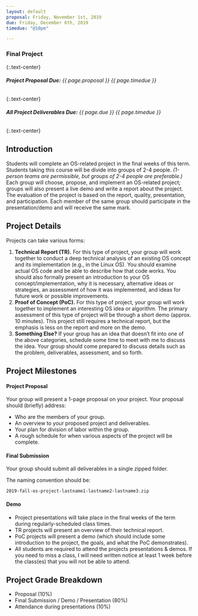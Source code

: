 ```yaml
---
layout: default
proposal: Friday, November 1st, 2019
due: Friday, December 6th, 2019
timedue: "@10pm"

---
```


### **Final Project**
{:.text-center}

###### ***Project Proposal Due:*** *{{ page.proposal }}* *{{ page.timedue }}*
{:.text-center}

###### ***All Project Deliverables Due:*** *{{ page.due }}* *{{ page.timedue }}*
{:.text-center}

## Introduction

Students will complete an OS-related project in the final weeks of this term.
Students taking this course will be divide into groups of 2-4 people.
*(1-person teams are permissible, but groups of 2-4 people are preferable.)*
Each group will choose, propose, and implement an OS-related project; groups will also present a live demo and write a report about the project.
The evaluation of the project is based on the report, quality, presentation, and participation.
Each member of the same group should participate in the presentation/demo and will receive the same mark.

<!-- During the actual project presentations, attendance will be taken randomly. --- 3 points -->

<!-- FINAL PROJECT REPORT DUE: Dec 7, 2018! -->

<!-- <div id="accordion"> -->
<!-- <div class="card card bg-light"> -->
<!-- header -->
<!-- <div class="card-header" id="headingTwo" data-toggle="collapse"  data-target="#collapseTwo" aria-expanded="true" aria-controls="collapseTwo" markdown="1"> -->
<!-- *Click this bar to show/hide project details...* -->
<!-- </div> -->

<!-- <div class="card-header" id="headingTwo" data-toggle="collapse"  data-target="#collapseTwo" aria-expanded="true" aria-controls="collapseTwo" markdown="1"> -->
<!-- <h5 class="mb-0"> -->
<!-- <button class="btn btn-link" data-toggle="collapse" data-target="#collapseOne" aria-expanded="true" aria-controls="collapseOne"  markdown="1"> -->
<!-- <i class="fa" aria-hidden="true"></i> -->
<!-- *Click here to show/hide project details...* -->
<!-- ***I will post specific project-related details and deadlines as we get closer.*** -->
<!-- </button> -->
<!-- </h5> -->
<!-- </div> -->

<!-- details -->
<!-- <div id="collapseTwo" class="collapse" aria-labelledby="headingTwo" data-parent="#accordion"> -->
<!-- <div class="card-body" markdown="1"> -->

## Project Details

Projects can take various forms:

1. **Technical Report (TR).** For this type of project, your group will work together to conduct a deep technical analysis of an existing OS concept and its implementation (e.g., in the Linux OS). You should examine actual OS code and be able to describe how that code works. You should also formally present an introduction to your OS concept/implementation, why it is necessary, alternative ideas or strategies, an assessment of how it was implemented, and ideas for future work or possible improvements.
2. **Proof of Concept (PoC).** For this type of project, your group will work together to implement an interesting OS idea or algorithm. The primary assessment of this type of project will be through a short demo (approx. 10 minutes). This project still requires a technical report, but the emphasis is less on the report and more on the demo.
3. **Something Else?** If your group has an idea that doesn’t fit into one of the above categories, schedule some time to meet with me to discuss the idea. Your group should come prepared to discuss details such as the problem, deliverables, assessment, and so forth.

## Project Milestones

#### Project Proposal

Your group will present a 1-page proposal on your project. Your proposal should (briefly) address:

- Who are the members of your group.
- An overview to your proposed project and deliverables.
- Your plan for division of labor within the group.
- A rough schedule for when various aspects of the project will be complete.

#### Final Submission

Your group should submit all deliverables in a single zipped folder.

The naming convention should be:  

```
2019-fall-os-project-lastname1-lastname2-lastname3.zip
```

#### Demo

- Project presentations will take place in the final weeks of the term during regularly-scheduled class times.
- TR projects will present an overview of their technical report.
- PoC projects will present a demo (which should include some introduction to the project, the goals, and what the PoC demonstrates).
- All students are required to attend the projects presentations & demos. If you need to miss a class, I will need written notice at least 1 week before the class(es) that you will not be able to attend.

## Project Grade Breakdown

- Proposal (10%)
- Final Submission / Demo / Presentation (80%)
- Attendance during presentations (10%)
<!-- </div> -->
<!-- </div> -->
<!-- </div> -->
<!-- </div> -->
